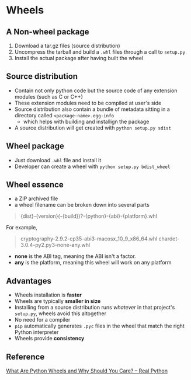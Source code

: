 # Wheels

## A Non-wheel package
1. Download a tar.gz files (source distribution)
2. Uncompress the tarball and build a `.whl` files through a call to `setup.py`
3. Install the actual package after having built the wheel

## Source distribution
* Contain not only python code but the source code of any extension modules (such as C or C++)
* These extension modules need to be compiled at user's side
* Source distribution also contain a bundle of metadata sitting in a directory called `<package-name>.egg-info`
    - which helps with building and installign the package
* A source distribution will get created with `python setup.py sdist`

## Wheel package
* Just download `.whl` file and install it
* Developer can create a wheel with `python setup.py bdist_wheel`

## Wheel essence
* a ZIP archived file
* a wheel filename can be broken down into several parts

> {dist}-{version}(-{build})?-{python}-{abi}-{platform}.whl

For example,

> cryptography-2.9.2-cp35-abi3-macosx_10_9_x86_64.whl
> chardet-3.0.4-py2.py3-none-any.whl

* **none** is the ABI tag, meaning the ABI isn't a factor.
* **any** is the platform, meaning this wheel will work on any platform

## Advantages
* Wheels installation is **faster**
* Wheels are typically **smaller in size**
* Installing from a source distribution runs *whatever* in that project's `setup.py`, wheels avoid this altogether
* No need for a compiler
* `pip` automatically generates `.pyc` files in the wheel that match the right Python interpreter
* Wheels provide **consistency**

## Reference
[What Are Python Wheels and Why Should You Care? – Real Python](https://realpython.com/python-wheels/)
